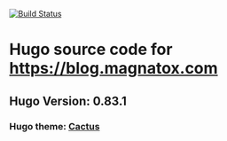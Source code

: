 [![Build Status](https://drone.magnatox.com/api/badges/tonymmm1/blog.magnatox.com/status.svg)](https://drone.magnatox.com/tonymmm1/blog.magnatox.com)

# Hugo source code for https://blog.magnatox.com

## Hugo Version: 0.83.1

### Hugo theme: [Cactus](https://themes.gohugo.io/hugo-theme-cactus/)
